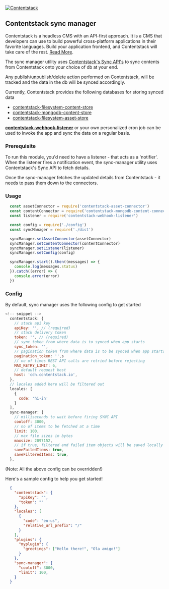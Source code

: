 [![Contentstack](https://www.contentstack.com/docs/static/images/contentstack.png)](https://www.contentstack.com/)

## Contentstack sync manager

Contentstack is a headless CMS with an API-first approach. It is a CMS that developers can use to build powerful cross-platform applications in their favorite languages. Build your application frontend, and Contentstack will take care of the rest. [Read More](https://www.contentstack.com/).

The sync manager utility uses [Contentstack's Sync API's](https://www.contentstack.com/docs/apis/content-delivery-api/#synchronization) to sync contents from Contentstack onto your choice of db at your end.

Any publish/unpublish/delete action performed on Contentstack, will be tracked and the data in the db will be synced accordingly.

Currently, Contentstack provides the following databases for storing synced data
- [contentstack-filesystem-content-store]()
- [contentstack-mongodb-content-store]()
- [contentstack-filesystem-asset-store]()

**[contentstack-webhook-listener]()** or your own personalized cron job can be used to invoke the app and sync the data on a regular basis.

### Prerequisite

To run this module, you'd need to have a listener - that acts as a 'notifier'. When the listener fires a notification event, the sync-manager utility uses Contentstack's Sync API to fetch details.

Once the sync-manager fetches the updated details from Contentstack - it needs to pass them down to the connectors.

### Usage

```js
  const assetConnector = require('contentstack-asset-connector')
  const contentConnector = require('contentstack-mongodb-content-connector')
  const listener = require('contentstack-webhook-listener')

  const config = require('./config')
  const syncManager = require('./dist')

  syncManager.setAssetConnector(assetConnector)
  syncManager.setContentConnector(contentConnector)
  syncManager.setListener(listener)
  syncManager.setConfig(config)

  syncManager.start().then((messages) => {
    console.log(messages.status)
  }).catch((error) => {
    console.error(error)
  })
```

### Config

By default, sync manager uses the following config to get started

```js
<!-- snippet -->
  contentstack: {
    // stack api key
    apiKey: '', // (required)
    // stack delivery token
    token: '', // (required)
    // sync token from where data is to synced when app starts
    sync_token: '',
    // pagination token from where data is to be synced when app starts
    pagination_token: '',s
    // no of times REST API calls are retried before rejecting
    MAX_RETRY_LIMIT: 6,
    // default request host
    host: 'cdn.contentstack.io',
  },
  // locales added here will be filtered out
  locales: [
    {
      code: 'hi-in'
    }
  ],
  sync-manager: {
    // milliseconds to wait before firing SYNC API
    cooloff: 3000,
    // no of items to be fetched at a time
    limit: 100,
    // max file sizes in bytes
    maxsize: 2097152,
    // if true, filtered and failed item objects will be saved locally under 'unprocessible' folder
    saveFailedItems: true,
    saveFilteredItems: true,
  },
```
(Note: All the above config can be overridden!)

Here's a sample config to help you get started!

```json
  {
    "contentstack": {
      "apiKey": "",
      "token": ""
    },
    "locales": [
      {
        "code": "en-us",
        "relative_url_prefix": "/"
      }
    ],
    "plugins": {
      "myplugin": {
        "greetings": ["Hello there!", "Ola amigo!"]
      }
    },
    "sync-manager": {
      "cooloff": 3000,
      "limit": 100,
    }
  }
```